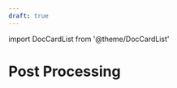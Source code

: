 ```yaml
---
draft: true
---
```


import DocCardList from '@theme/DocCardList'

# Post Processing
<!--
TODO: Uncomment to enable the DocCardList for the subfolder
<DocCardList />
-->
